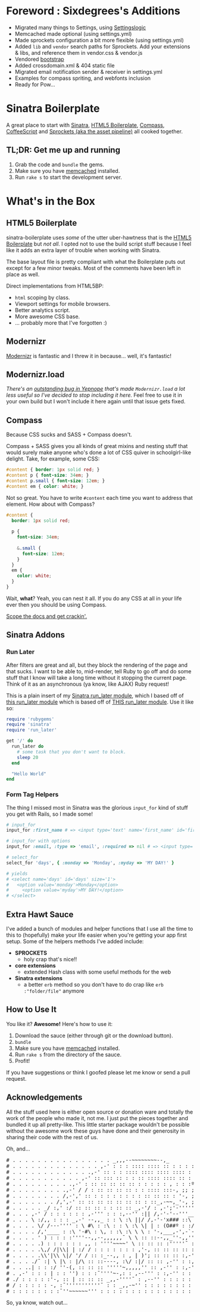 # Foreword : Sixdegrees's Additions

* Migrated many things to Settings, using [Settingslogic](https://github.com/binarylogic/settingslogic)
* Memcached made optional (using settings.yml)
* Made sprockets configuration a bit more flexible (using settings.yml)
* Added `lib` and `vendor` search paths for Sprockets. Add your extensions & libs, and reference them in vendor.css & vendor.js
* Vendored [bootstrap](http://twitter.github.com/bootstrap/)
* Added crossdomain.xml & 404 static file
* Migrated email notification sender & receiver in settings.yml
* Examples for compass spriting, and webfonts inclusion
* Ready for Pow…


# Sinatra Boilerplate

A great place to start with [Sinatra](http://www.sinatrarb.com/), [HTML5 Boilerplate](http://html5boilerplate.com/), [Compass](http://compass-style.org/), [CoffeeScript](http://coffeescript.org/) and [Sprockets (aka the asset pipeline)](https://github.com/sstephenson/sprockets) all cooked together.

## TL;DR: Get me up and running

1. Grab the code and `bundle` the gems.
2. Make sure you have [memcached](http://www.memcached.org/) installed.
3. Run `rake s` to start the development server.

# What's in the Box

## HTML5 Boilerplate

sinatra-boilerplate uses *some* of the utter uber-hawtness that is the [HTML5 Boilerplate](http://html5boilerplate.com/) but *not all*. I opted not to use the build script stuff because I feel like it adds an extra layer of trouble when working with Sinatra.

The base layout file is pretty compliant with what the Boilerplate puts out except for a few minor tweaks. Most of the comments have been left in place as well.

Direct implementations from HTML5BP:

* `html` scoping by class.
* Viewport settings for mobile browsers.
* Better analytics script.
* More awesome CSS base.
* ... probably more that I've forgotten :)

## Modernizr

[Modernizr](http://www.modernizr.com/) is fantastic and I threw it in because... well, it's fantastic!

## Modernizr.load

*There's an [outstanding bug in Yepnope](https://github.com/SlexAxton/yepnope.js/issues/100) that's made `Modernizr.load` a lot less useful so I've decided to stop including it here.* Feel free to use it in your own build but I won't include it here again until that issue gets fixed.

## Compass

Because CSS sucks and SASS + Compass doesn't.

Compass + SASS gives you all kinds of great mixins and nesting stuff that would surely make anyone who's done a lot of CSS quiver in schoolgirl-like delight. Take, for example, some CSS:

```css
#content { border: 1px solid red; }
#content p { font-size: 34em; }
#content p.small { font-size: 12em; }
#content em { color: white; }
```

Not so great. You have to write `#content` each time you want to address that element. How about with Compass?

```scss
#content {
  border: 1px solid red;
  
  p {
    font-size: 34em;
    
    &.small {
      font-size: 12em;
    }
  }
  em {
    color: white;
  }
}
```

Wait, **what**? Yeah, you can nest it all. If you do any CSS at all in your life ever then you should be using Compass.

[Scope the docs and get crackin'.](http://compass-style.org/)


## Sinatra Addons

### Run Later

After filters are great and all, but they block the rendering of the page and that sucks. I want to be able to, mid-render, tell Ruby to go off and do some stuff that I know will take a long time without it stopping the current page. Think of it as an asynchronous (ya know, like AJAX) Ruby request!

This is a plain insert of my [Sinatra run_later module](https://github.com/l3ck/sinatra_run_later), which I based off of [this run_later module](https://github.com/pmamediagroup/sinatra_run_later) which is based off of [THIS run_later module](https://github.com/mattmatt/run_later). Use it like so:

```ruby
require 'rubygems'
require 'sinatra'
require 'run_later'

get '/' do
  run_later do
    # some task that you don't want to block.
    sleep 20
  end

  "Hello World"
end
```








### Form Tag Helpers

The thing I missed most in Sinatra was the glorious `input_for` kind of stuff you get with Rails, so I made some!

```ruby
# input_for
input_for :first_name # => <input type='text' name='first_name' id='first_name' value=''>

# input_for with options
input_for :email, :type => 'email', :required => nil # => <input type='email' name='email' id='email' required value=''>

# select_for
select_for 'days', { :monday => 'Monday', :myday => 'MY DAY!' }

# yields
# <select name='days' id='days' size='1'>
#   <option value='monday'>Monday</option>
#     <option value='myday'>MY DAY!</option>
# </select>
```







## Extra Hawt Sauce

I've added a bunch of modules and helper functions that I use all the time to this to (hopefully) make your life easier when you're getting your app first setup. Some of the helpers methods I've added include:

* **SPROCKETS**
  * holy crap that's nice!!
* **core extensions**
  * extended Hash class with some useful methods for the web
* **Sinatra extensions**
  * a better `erb` method so you don't have to do crap like `erb :"folder/file"` anymore


## How to Use It

You like it? **Awesome!** Here's how to use it:

1. Download the sauce (either through git or the download button).
2. `bundle`
3. Make sure you have [memcached](http://www.memcached.org/) installed.
4. Run `rake s` from the directory of the sauce.
5. Profit!

If you have suggestions or think I goofed please let me know or send a pull request.

## Acknowledgements

All the stuff used here is either open source or donation ware and totally the work of the people who made it, not me. I just put the pieces together and bundled it up all pretty-like. This little starter package wouldn't be possible without the awesome work these guys have done and their generosity in sharing their code with the rest of us.

Oh, and...

<pre>
# . . . . . . . . . . . . . . . . _,,,--~~~~~~~~--,_
# . . . . . . . . . . . . . . ,-' : : : :::: :::: :: : : : : :º '-, ITS A TRAP!
# . . . . . . . . . . . . .,-' :: : : :::: :::: :::: :::: : : :o : '-,
# . . . . . . . . . . . ,-' :: ::: :: : : :: :::: :::: :: : : : : :O '-,
# . . . . . . . . . .,-' : :: :: :: :: :: : : : : : , : : :º :::: :::: ::';
# . . . . . . . . .,-' / / : :: :: :: :: : : :::: :::-, ;; ;; ;; ;; ;; ;; ;\
# . . . . . . . . /,-',' :: : : : : : : : : :: :: :: : '-, ;; ;; ;; ;; ;; ;;|
# . . . . . . . /,',-' :: :: :: :: :: :: :: : ::_,-~~,_'-, ;; ;; ;; ;; |
# . . . . . _/ :,' :/ :: :: :: : : :: :: _,-'/ : ,-';'-'''''~-, ;; ;; ;;,'
# . . . ,-' / : : : : : : ,-''' : : :,--'' :|| /,-'-'--'''__,''' \ ;; ;,-'/
# . . . \ :/,, : : : _,-' --,,_ : : \ :\ ||/ /,-'-'x### ::\ \ ;;/
# . . . . \/ /---'''' : \ #\ : :\ : : \ :\ \| | : (O##º : :/ /-''
# . . . . /,'____ : :\ '-#\ : \, : :\ :\ \ \ : '-,___,-',-`-,,
# . . . . ' ) : : : :''''--,,--,,,,,,¯ \ \ :: ::--,,_''-,,'''¯ :'- :'-,
# . . . . .) : : : : : : ,, : ''''~~~~' \ :: :: :: :'''''¯ :: ,-' :,/\
# . . . . .\,/ /|\\| | :/ / : : : : : : : ,'-, :: :: :: :: ::,--'' :,-' \ \
# . . . . .\\'|\\ \|/ '/ / :: :_--,, : , | )'; :: :: :: :,-'' : ,-' : : :\ \,
# . . . ./¯ :| \ |\ : |/\ :: ::----, :\/ :|/ :: :: ,-'' : :,-' : : : : : : ''-,,
# . . ..| : : :/ ''-(, :: :: :: '''''~,,,,,'' :: ,-'' : :,-' : : : : : : : : :,-'''\\
# . ,-' : : : | : : '') : : :¯''''~-,: : ,--''' : :,-'' : : : : : : : : : ,-' :¯'''''-,_ .
# ./ : : : : :'-, :: | :: :: :: _,,-''''¯ : ,--'' : : : : : : : : : : : / : : : : : : :''-,
# / : : : : : -, :¯'''''''''''¯ : : _,,-~'' : : : : : : : : : : : : : :| : : : : : : : : :
# : : : : : : : :¯''~~~~~~''' : : : : : : : : : : : : : : : : : : | : : : : : : : : :
</pre>

So, ya know, watch out...
